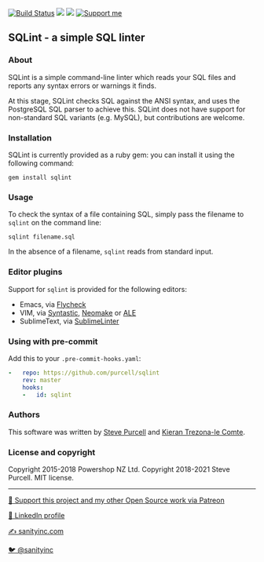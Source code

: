 [![Build Status](https://github.com/purcell/sqlint/workflows/CI/badge.svg)](https://github.com/purcell/sqlint/actions)
[ ![](https://img.shields.io/gem/v/sqlint.svg)](https://rubygems.org/gems/sqlint)
[ ![](https://img.shields.io/gem/dt/sqlint.svg)](https://rubygems.org/gems/sqlint)
<a href="https://www.patreon.com/sanityinc"><img alt="Support me" src="https://img.shields.io/badge/Support%20Me-%F0%9F%92%97-ff69b4.svg"></a>

## SQLint - a simple SQL linter

### About

SQLint is a simple command-line linter which reads your SQL files and
reports any syntax errors or warnings it finds.

At this stage, SQLint checks SQL against the ANSI syntax, and uses the
PostgreSQL SQL parser to achieve this. SQLint does not have support
for non-standard SQL variants (e.g. MySQL), but contributions are welcome.

### Installation

SQLint is currently provided as a ruby gem: you can install it using the following command:

```
gem install sqlint
```

### Usage

To check the syntax of a file containing SQL, simply pass the filename to `sqlint` on the command line:

```
sqlint filename.sql
```

In the absence of a filename, `sqlint` reads from standard input.

### Editor plugins

Support for `sqlint` is provided for the following editors:

- Emacs, via [Flycheck](https://github.com/flycheck/flycheck)
- VIM, via [Syntastic](https://github.com/scrooloose/syntastic), [Neomake](https://github.com/neomake/neomake) or [ALE](https://github.com/w0rp/ale)
- SublimeText, via [SublimeLinter](https://github.com/SublimeLinter/SublimeLinter3/)


### Using with pre-commit

Add this to your `.pre-commit-hooks.yaml`:

```yaml
-   repo: https://github.com/purcell/sqlint
    rev: master
    hooks:
    -   id: sqlint
```

### Authors

This software was written by
[Steve Purcell](https://github.com/purcell) and
[Kieran Trezona-le Comte](https://github.com/trezona-lecomte).

### License and copyright

Copyright 2015-2018 Powershop NZ Ltd.
Copyright 2018-2021 Steve Purcell.
MIT license.

<hr>

[💝 Support this project and my other Open Source work via Patreon](https://www.patreon.com/sanityinc)

[💼 LinkedIn profile](https://uk.linkedin.com/in/stevepurcell)

[✍ sanityinc.com](http://www.sanityinc.com/)

[🐦 @sanityinc](https://twitter.com/sanityinc)
